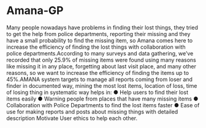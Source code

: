 # Amana-GP
Many people nowadays have problems in finding their lost things, they tried to get the help from police departments, reporting their missing and they have a small probability to find the missing item, so Amana comes here to increase the efficiency of finding the lost things with collaboration with police departments.According to many surveys and data gathering, we’ve recorded that only 25.9% of missing items were found using many reasons like missing it in any place, forgetting about last visit place, and many other reasons, so we want to increase the efficiency of finding the items up to 45%.AMANA system targets to manage all reports coming from loser and finder in documented way, mining the most lost items, location of loss, time of losing thing in systematic way helps in:
● Help users to find their lost items easily
● Warning people from places that have many missing items
● Collaboration with Police Departments to find the lost items faster
● Ease of use for making reports and posts about missing things with detailed description
Motivate User ethics to help each other.
